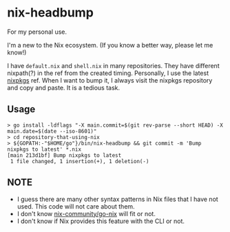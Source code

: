 # nix-headbump

For my personal use.

I'm a new to the Nix ecosystem.
(If you know a better way, please let me know!)

I have `default.nix` and `shell.nix` in many repositories. They have different nixpath(?) in the ref from the created timing.
Personally, I use the latest [nixpkgs](https://github.com/NixOS/nixpkgs) ref.
When I want to bump it, I always visit the nixpkgs repository and copy and paste. It is a tedious task.

## Usage

```console
> go install -ldflags "-X main.commit=$(git rev-parse --short HEAD) -X main.date=$(date --iso-8601)"
> cd repository-that-using-nix
> ${GOPATH:-"$HOME/go"}/bin/nix-headbump && git commit -m 'Bump nixpkgs to latest' *.nix
[main 213d1bf] Bump nixpkgs to latest
 1 file changed, 1 insertion(+), 1 deletion(-)
```

## NOTE

- I guess there are many other syntax patterns in Nix files that I have not used. This code will not care about them.
- I don't know [nix-community/go-nix](https://github.com/nix-community/go-nix) will fit or not.
- I don't know if Nix provides this feature with the CLI or not.

